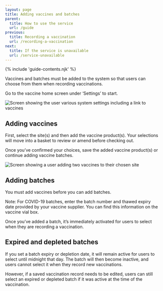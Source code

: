 ```yaml
---
layout: page
title: Adding vaccines and batches
parent:
  title: How to use the service
  url: /guide
previous:
  title: Recording a vaccination
  url: /recording-a-vaccination
next:
  title: If the service is unavailable
  url: /service-unavailable
---
```


{% include 'guide-contents.njk' %}

Vaccines and batches must be added to the system so that users can choose from them when recording vaccinations.

Go to the vaccine home screen under ‘Settings’ to start.

![Screen showing the user various system settings including a link to vaccines](/images/settings.png)

## Adding vaccines

First, select the site(s) and then add the vaccine product(s). Your selections will move into a basket to review or amend before checking out.

Once you’ve confirmed your choices, save the added vaccine product(s) or continue adding vaccine batches.

![Screen showing a user adding two vaccines to their chosen site](/images/add-vaccines.png)

## Adding batches

You must add vaccines before you can add batches.

Note: For COVID-19 batches, enter the batch number and thawed expiry date provided by your vaccine supplier. You can find this information on the vaccine vial box.

Once you’ve added a batch, it’s immediately activated for users to select when they are recording a vaccination.

## Expired and depleted batches

If you set a batch expiry or depletion date, it will remain active for users to select until midnight that day. The batch will then become inactive, and users cannot select it when they record new vaccinations.  

However, if a saved vaccination record needs to be edited, users can still select an expired or depleted batch if it was active at the time of the vaccination. 
